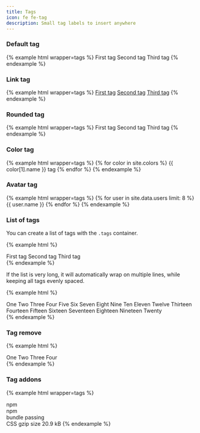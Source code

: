 ```yaml
---
title: Tags
icon: fe fe-tag
description: Small tag labels to insert anywhere
---
```


### Default tag

{% example html wrapper=tags %}
<span class="tag">First tag</span>
<span class="tag">Second tag</span>
<span class="tag">Third tag</span>
{% endexample %}

### Link tag

{% example html wrapper=tags %}
<a href="#" class="tag">First tag</a>
<a href="#" class="tag">Second tag</a>
<a href="#" class="tag">Third tag</a>
{% endexample %}

### Rounded tag

{% example html wrapper=tags %}
<span class="tag tag-rounded">First tag</span>
<span class="tag tag-rounded">Second tag</span>
<span class="tag tag-rounded">Third tag</span>
{% endexample %}

### Color tag

{% example html wrapper=tags %}
{% for color in site.colors %}
<span class="tag tag-{{ color[0] }}">{{ color[1].name }} tag</span>
{% endfor %}
{% endexample %}

### Avatar tag

{% example html wrapper=tags %}
{% for user in site.data.users limit: 8 %}
<span class="tag">
  <span class="tag-avatar avatar" style="background-image: url({{ site.baseurl }}/{{ user.photo }})"></span>
  {{ user.name }}
</span>
{% endfor %}
{% endexample %}

### List of tags

You can create a list of tags with the `.tags` container.

{% example html %}
<div class="tags">
  <span class="tag">First tag</span>
  <span class="tag">Second tag</span>
  <span class="tag">Third tag</span>
</div>
{% endexample %}

If the list is very long, it will automatically wrap on multiple lines, while keeping all tags evenly spaced.

{% example html %}
<div class="tags">
  <span class="tag">One</span>
  <span class="tag">Two</span>
  <span class="tag">Three</span>
  <span class="tag">Four</span>
  <span class="tag">Five</span>
  <span class="tag">Six</span>
  <span class="tag">Seven</span>
  <span class="tag">Eight</span>
  <span class="tag">Nine</span>
  <span class="tag">Ten</span>
  <span class="tag">Eleven</span>
  <span class="tag">Twelve</span>
  <span class="tag">Thirteen</span>
  <span class="tag">Fourteen</span>
  <span class="tag">Fifteen</span>
  <span class="tag">Sixteen</span>
  <span class="tag">Seventeen</span>
  <span class="tag">Eighteen</span>
  <span class="tag">Nineteen</span>
  <span class="tag">Twenty</span>
</div>
{% endexample %}


### Tag remove

{% example html %}
<div class="tags">
  <span class="tag">
    One 
    <a href="javascript:void(0)" class="tag-addon"><i class="fe fe-x"></i></a>
  </span>
  <span class="tag">
    Two 
    <a href="javascript:void(0)" class="tag-addon"><i class="fe fe-x"></i></a>
  </span>
  <span class="tag">
    Three 
    <a href="javascript:void(0)" class="tag-addon"><i class="fe fe-x"></i></a>
  </span>
  <span class="tag">
    Four 
    <a href="javascript:void(0)" class="tag-addon"><i class="fe fe-x"></i></a>
  </span>
</div>
{% endexample %}

### Tag addons

{% example html wrapper=tags %}
<div class="tag">
  npm
  <a href="#" class="tag-addon"><i class="fe fe-x"></i></a>
</div>
<div class="tag tag-danger">
  npm
  <span class="tag-addon"><i class="fe fe-activity"></i></span>
</div>
<div class="tag">
  bundle
  <span class="tag-addon tag-success">passing</span>
</div>
<span class="tag tag-dark">
  CSS gzip size
  <span class="tag-addon tag-warning">20.9 kB</span>
</span>
{% endexample %}